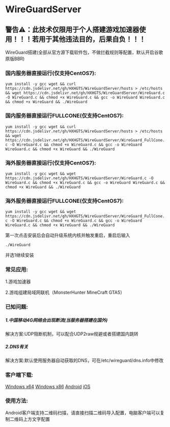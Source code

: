 # WireGuardServer

## 警告⚠：此技术仅限用于个人搭建游戏加速器使用！！！若用于其他违法目的，后果自负！！！

WireGuard搭建(全部从官方源下载软件包，不做拦截规则等配置，默认开启谷歌原版BBR)

### 国内服务器直接运行(仅支持CentOS7):

`yum install -y gcc wget && curl https://cdn.jsdelivr.net/gh/HXHGTS/WireGuardServer/hosts > /etc/hosts && wget https://cdn.jsdelivr.net/gh/HXHGTS/WireGuardServer/WireGuard.c -O WireGuard.c && chmod +x WireGuard.c && gcc -o WireGuard WireGuard.c && chmod +x WireGuard && ./WireGuard`

### 国内服务器直接运行FULLCONE(仅支持CentOS7):

`yum install -y gcc wget && curl https://cdn.jsdelivr.net/gh/HXHGTS/WireGuardServer/hosts > /etc/hosts && wget https://cdn.jsdelivr.net/gh/HXHGTS/WireGuardServer/WireGuard_FullCone.c -O WireGuard.c && chmod +x WireGuard.c && gcc -o WireGuard WireGuard.c && chmod +x WireGuard && ./WireGuard`

### 海外服务器直接运行(仅支持CentOS7):

`yum install -y gcc wget && wget https://cdn.jsdelivr.net/gh/HXHGTS/WireGuardServer/WireGuard.c -O WireGuard.c && chmod +x WireGuard.c && gcc -o WireGuard WireGuard.c && chmod +x WireGuard && ./WireGuard`

### 海外服务器直接运行FULLCONE(仅支持CentOS7):

`yum install -y gcc wget && wget https://cdn.jsdelivr.net/gh/HXHGTS/WireGuardServer/WireGuard_FullCone.c -O WireGuard.c && chmod +x WireGuard.c && gcc -o WireGuard WireGuard.c && chmod +x WireGuard && ./WireGuard`

第一次点击安装后会自动升级系统内核并触发重启，重启后输入

`./WireGuard`

并选1继续安装

### 常见应用:

1.游戏加速器

2.游戏组建局域网联机（MonsterHunter MineCraft GTA5）

### 已知问题:

##### 1.中国移动4G网络会出现断流(当服务器搭建在国外)

解决方案:UDP阻断机制，可以配合UDP2raw规避或者搭建国内跳转

##### 2.DNS有关

解决方案:默认使用服务器自动获取的DNS，可在/etc/wireguard/dns.info中修改

### 客户端下载:

[Windows x64](https://download.wireguard.com/windows-client/wireguard-amd64-0.3.5.msi) [Windows x86](https://download.wireguard.com/windows-client/wireguard-x86-0.3.5.msi) [Android](https://f-droid.org/repo/com.wireguard.android_485.apk) [iOS](https://itunes.apple.com/us/app/wireguard/id1441195209?ls=1&mt=8)

### 使用方法:

Android客户端支持二维码扫描，请直接扫描二维码导入配置，电脑客户端可以复制二维码上方文字配置
